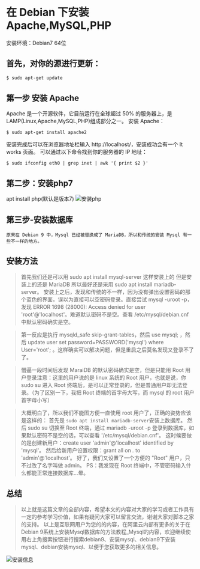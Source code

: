 # 在 Debian 下安装 Apache,MySQL,PHP
安装环境：Debian7 64位

## 首先，对你的源进行更新：

```php
$ sudo apt-get update
```
## 第一步 安装 Apache
Apache 是一个开源软件，它目前运行在全球超过 50% 的服务器上，是 LAMP(Linux,Apache,MySQL,PHP)组成部分之一。
安装 Apache：


    $ sudo apt-get install apache2


 安装完成后可以在浏览器地址栏输入 http://localhost/，安装成功会有一个 It works 页面。
可以通过以下命令找到你的服务器的 IP 地址：


    $ sudo ifconfig eth0 | grep inet | awk '{ print $2 }'


## 第二步：安装php7
apt install php(默认是版本7)
![安装php](https://vnote.oss-cn-beijing.aliyuncs.com/2019519136.png)

## 第三步-安装数据库
    原来在 Debian 9 中，Mysql 已经被替换成了 MariaDB，所以和传统的安装 Mysql 有一些不一样的地方。

## 安装方法
>首先我们还是可以用 sudo apt install mysql-server 这样安装上的
>但是安装上的还是 MariaDB
>所以最好还是采用 sudo apt install mariadb-server。
>安装上之后，发现和传统的不一样，因为没有弹出设置密码的那个蓝色的界面，误以为直接可以空密码登录。直接尝试 mysql -uroot -p，发现 ERROR 1698 (28000): Access denied for user 'root'@'localhost'。难道默认密码不是空。查看 /etc/mysql/debian.cnf 中默认密码确实是空。

>第一反应是执行 mysqld_safe skip-grant-tables，然后 use mysql; ，然后 update user set password=PASSWORD('mysql') where User='root'; 。这样确实可以解决问题，但是重启之后莫名发现又登录不了了。

>懵逼一段时间后发现 MaraiDB 的默认密码确实是空，但是只能用 Root 用户登录注意：这里的用户说的是 linux 系统的 Root 用户，也就是说，你 sudo su 进入 Root 终端后，是可以正常登录的，但是普通用户却无法登录。（为了区别一下，我把 Root 终端的首字母大写，而 mysql 的 root 用户首字母小写）

>大概明白了，所以我们不能图方便一直使用 root 用户了，正确的姿势应该是这样的：
>首先是 `sudo apt install mariadb-server`安装上数据库。
>然后 sudo su 切换至 Root 终端，通过 mariadb -uroot -p 登录到数据库，如果默认密码不是空的话，可以查看 '/etc/mysql/debian.cnf'。
>这时候要做的是创建新用户：create user 'admin'@'localhost' identified by 'mysql'。
>然后给新用户设置权限：grant all on *.* to 'admin'@'localhost'。
>好了，我们又设置了一个方便的 "Root" 用户，只不过改了名字叫做 admin。
PS：我发现在 Root 终端中，不管密码输入什么都能正常连接数据库...晕。

## 总结
>以上就是这篇文章的全部内容，希望本文的内容对大家的学习或者工作具有一定的参考学习价值，如果有疑问大家可以留言交流，谢谢大家对脚本之家的支持。
>以上是互联网用户为您的的内容，在阿里云内部有更多的关于在Debian 9系统上安装Mysql数据库的方法教程_Mysql的内容，欢迎继续使用右上角搜索按钮进行搜索debian9、安装mysql、debian9下安装mysql、debian安装mysql、以便于您获取更多的相关信息。

![安装信息](https://vnote.oss-cn-beijing.aliyuncs.com/2019519130.png)
